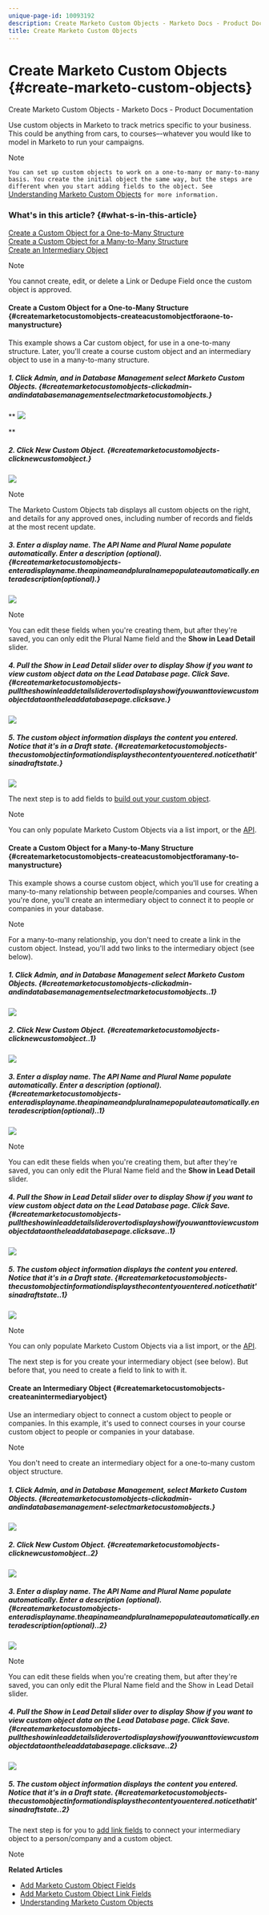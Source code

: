 ```yaml
---
unique-page-id: 10093192
description: Create Marketo Custom Objects - Marketo Docs - Product Documentation
title: Create Marketo Custom Objects
---
```


# Create Marketo Custom Objects {#create-marketo-custom-objects}

Create Marketo Custom Objects - Marketo Docs - Product Documentation

Use custom objects in Marketo to track metrics specific to your business. This could be anything from cars, to courses–-whatever you would like to model in Marketo to run your campaigns.

>[!NOTE]
>
>`You can set up custom objects to work on a one-to-many or many-to-many basis. You create the initial object the same way, but the steps are different when you start adding fields to the object. See` [Understanding Marketo Custom Objects](understanding-marketo-custom-objects.md) `for more information.`

### What's in this article? {#what-s-in-this-article}

[Create a Custom Object for a One-to-Many Structure](#createmarketocustomobjects-createacustomobjectforaone-to-manystructure)  
[Create a Custom Object for a Many-to-Many Structure](#createmarketocustomobjects-createacustomobjectforamany-to-manystructure)  
[Create an Intermediary Object](#createmarketocustomobjects-createanintermediaryobject)

>[!NOTE]
>
>You cannot create, edit, or delete a Link or Dedupe Field once the custom object is approved.

#### Create a Custom Object for a One-to-Many Structure {#createmarketocustomobjects-createacustomobjectforaone-to-manystructure}

This example shows a Car custom object, for use in a one-to-many structure. Later, you'll create a course custom object and an intermediary object to use in a many-to-many structure.

##### 1. Click Admin, and in Database Management select Marketo Custom Objects. {#createmarketocustomobjects-clickadmin-andindatabasemanagementselectmarketocustomobjects.}

** ![](assets/image2016-1-18-13-3a12-3a19.png)

**

##### 2. Click New Custom Object. {#createmarketocustomobjects-clicknewcustomobject.}

![](assets/image2016-5-18-16-3a28-3a4.png)

>[!NOTE]
>
>The Marketo Custom Objects tab displays all custom objects on the right, and details for any approved ones, including number of records and fields at the most recent update.

##### 3. Enter a display name. The API Name and Plural Name populate automatically. Enter a description (optional). {#createmarketocustomobjects-enteradisplayname.theapinameandpluralnamepopulateautomatically.enteradescription(optional).}

![](assets/image2015-9-15-16-3a29-3a17.png)

>[!NOTE]
>
>You can edit these fields when you're creating them, but after they're saved, you can only edit the Plural Name field and the **Show in Lead Detail** slider.

##### 4. Pull the Show in Lead Detail slider over to display Show if you want to view custom object data on the Lead Database page. Click Save. {#createmarketocustomobjects-pulltheshowinleaddetailsliderovertodisplayshowifyouwanttoviewcustomobjectdataontheleaddatabasepage.clicksave.}

![](assets/image2015-9-15-16-3a32-3a2.png)

##### 5. The custom object information displays the content you entered. Notice that it's in a Draft state. {#createmarketocustomobjects-thecustomobjectinformationdisplaysthecontentyouentered.noticethatit'sinadraftstate.}

![](assets/image2015-9-15-16-3a38-3a22.png)

The next step is to add fields to [build out your custom object](add-marketo-custom-object-fields.md).

>[!NOTE]
>
>You can only populate Marketo Custom Objects via a list import, or the [API](http://developers.marketo.com/documentation/rest/).

#### Create a Custom Object for a Many-to-Many Structure {#createmarketocustomobjects-createacustomobjectforamany-to-manystructure}

This example shows a course custom object, which you'll use for creating a many-to-many relationship between people/companies and courses. When you're done, you'll create an intermediary object to connect it to people or companies in your database.

>[!NOTE]
>
>For a many-to-many relationship, you don't need to create a link in the custom object. Instead, you'll add two links to the intermediary object (see below).

##### 1. Click Admin, and in Database Management select Marketo Custom Objects. {#createmarketocustomobjects-clickadmin-andindatabasemanagementselectmarketocustomobjects..1}

![](assets/image2016-1-18-13-3a16-3a25.png)

##### 2. Click New Custom Object. {#createmarketocustomobjects-clicknewcustomobject..1}

![](assets/image2016-5-18-16-3a32-3a42.png)

##### 3. Enter a display name. The API Name and Plural Name populate automatically. Enter a description (optional). {#createmarketocustomobjects-enteradisplayname.theapinameandpluralnamepopulateautomatically.enteradescription(optional)..1}

![](assets/image2016-1-14-13-3a38-3a46.png)

>[!NOTE]
>
>You can edit these fields when you're creating them, but after they're saved, you can only edit the Plural Name field and the **Show in Lead Detail** slider.

##### 4. Pull the Show in Lead Detail slider over to display Show if you want to view custom object data on the Lead Database page. Click Save. {#createmarketocustomobjects-pulltheshowinleaddetailsliderovertodisplayshowifyouwanttoviewcustomobjectdataontheleaddatabasepage.clicksave..1}

![](assets/image2016-1-14-13-3a42-3a56.png)

##### 5. The custom object information displays the content you entered. Notice that it's in a Draft state. {#createmarketocustomobjects-thecustomobjectinformationdisplaysthecontentyouentered.noticethatit'sinadraftstate..1}

![](assets/image2016-1-18-8-3a38-3a58.png)

>[!NOTE]
>
>You can only populate Marketo Custom Objects via a list import, or the [API](http://developers.marketo.com/documentation/rest/).

The next step is for you create your intermediary object (see below). But before that, you need to create a field to link to with it.

#### Create an Intermediary Object {#createmarketocustomobjects-createanintermediaryobject}

Use an intermediary object to connect a custom object to people or companies. In this example, it's used to connect courses in your course custom object to people or companies in your database.

>[!NOTE]
>
>You don't need to create an intermediary object for a one-to-many custom object structure.

##### 1. Click Admin, and in Database Management, select Marketo Custom Objects. {#createmarketocustomobjects-clickadmin-andindatabasemanagement-selectmarketocustomobjects.}

![](assets/image2016-1-18-13-3a17-3a40.png)

##### 2. Click New Custom Object. {#createmarketocustomobjects-clicknewcustomobject..2}

![](assets/image2016-5-18-16-3a33-3a16.png)

##### 3. Enter a display name. The API Name and Plural Name populate automatically. Enter a description (optional). {#createmarketocustomobjects-enteradisplayname.theapinameandpluralnamepopulateautomatically.enteradescription(optional)..2}

![](assets/image2016-1-14-14-3a10-3a44.png)

>[!NOTE]
>
>You can edit these fields when you're creating them, but after they're saved, you can only edit the Plural Name field and the Show in Lead Detail slider.

##### 4. Pull the Show in Lead Detail slider over to display Show if you want to view custom object data on the Lead Database page. Click Save. {#createmarketocustomobjects-pulltheshowinleaddetailsliderovertodisplayshowifyouwanttoviewcustomobjectdataontheleaddatabasepage.clicksave..2}

![](assets/image2016-1-14-14-3a12-3a49.png)

##### 5. The custom object information displays the content you entered. Notice that it's in a Draft state. {#createmarketocustomobjects-thecustomobjectinformationdisplaysthecontentyouentered.noticethatit'sinadraftstate..2}

The next step is for you to [add link fields](add-marketo-custom-object-link-fields.md) to connect your intermediary object to a person/company and a custom object.

>[!NOTE]
>
>**Related Articles**
>
>* [Add Marketo Custom Object Fields](add-marketo-custom-object-fields.md)
>* [Add Marketo Custom Object Link Fields](add-marketo-custom-object-link-fields.md)
>* [Understanding Marketo Custom Objects](understanding-marketo-custom-objects.md)
>

`  
` 